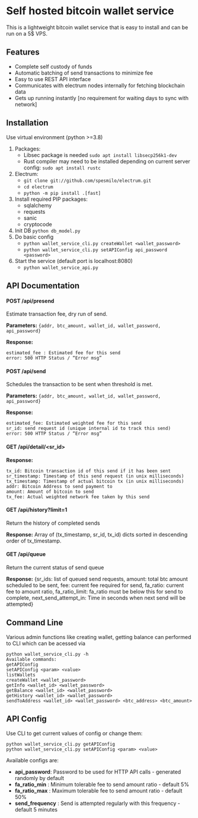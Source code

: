# Self hosted bitcoin wallet service
This is a lightweight bitcoin wallet service that is easy to install and can be run on a 5$ VPS. 

## Features
- Complete self custody of funds
- Automatic batching of send transactions to minimize fee
- Easy to use REST API interface 
- Communicates with electrum nodes internally for fetching blockchain data 
- Gets up running instantly [no requirement for waiting days to sync with network] 

## Installation 
Use virtual environment (python >=3.8)
1. Packages:
    * Libsec package is needed `sudo apt install libsecp256k1-dev`
    * Rust compiler may need to be installed depending on current server config: `sudo apt install rustc`
2. Electrum:
    * `git clone git://github.com/spesmilo/electrum.git`
    * `cd electrum`
    * `python -m pip install .[fast]`
3. Install required PIP packages:
    * sqlalchemy
    * requests
    * sanic
    * cryptocode
4. Init DB `python db_model.py`
5. Do basic config
    * `python wallet_service_cli.py createWallet <wallet_password>`
    * `python wallet_service_cli.py setAPIConfig api_password <password>`
6. Start the service (default port is localhost:8080)
    * `python wallet_service_api.py`




## API Documentation

#### POST /api/presend
Estimate transaction fee, dry run of send.

**Parameters:**
`{addr, btc_amount, wallet_id, wallet_password, api_password}`

**Response:**
```
estimated_fee : Estimated fee for this send 
error: 500 HTTP Status / “Error msg”
```

#### POST /api/send
Schedules the transaction to be sent when threshold is met.

**Parameters:**
`{addr, btc_amount, wallet_id, wallet_password, api_password}`

**Response:**
```
estimated_fee: Estimated weighted fee for this send 
sr_id: send request id (unique internal id to track this send)  
error: 500 HTTP Status / “Error msg”
```

#### GET /api/detail/<sr_id>

**Response:**
``` 
tx_id: Bitcoin transaction id of this send if it has been sent 
sr_timestamp: Timestamp of this send request (in unix milliseconds)
tx_timestamp: Timestamp of actual bitcoin tx (in unix milliseconds)
addr: Bitcoin Address to send payment to
amount: Amount of bitcoin to send
tx_fee: Actual weighted network fee taken by this send
```

#### GET /api/history?limit=1

Return the history of completed sends

**Response:**
Array of (tx_timestamp, sr_id, tx_id) dicts sorted in descending order of tx_timestamp.

#### GET /api/queue

Return the current status of send queue

**Response:**
{sr_ids: list of queued send requests, amount: total btc amount scheduled to be sent, fee: current fee required for send, fa_ratio: current fee to amount ratio, fa_ratio_limit: fa_ratio must be below this for send to complete, next_send_attempt_in: Time in seconds when next send will be attempted}

## Command Line
Various admin functions like creating wallet, getting balance can performed to CLI which can be acessed via
```
python wallet_service_cli.py -h
Available commands:
getAPIConfig
setAPIConfig <param> <value>
listWallets
createWallet <wallet_password>
getInfo <wallet_id> <wallet_password>
getBalance <wallet_id> <wallet_password>
getHistory <wallet_id> <wallet_password>
sendToAddress <wallet_id> <wallet_password> <btc_address> <btc_amount>
```

## API Config

Use CLI to get current values of config or change them:
```
python wallet_service_cli.py getAPIConfig
python wallet_service_cli.py setAPIConfig <param> <value>
```
Available configs are:
* **api_password**: Password to be used for HTTP API calls - generated randomly by default
* **fa_ratio_min** : Minimum tolerable fee to send amount ratio - default 5% 
* **fa_ratio_max** : Maximum tolerable fee to send amount ratio - default 50%
* **send_frequency** : Send is attempted regularly with this frequency  - default 5 minutes


